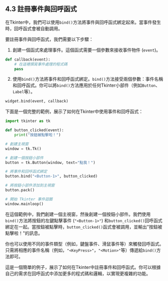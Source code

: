 ## 4.3 註冊事件與回呼函式

在Tkinter中，我們可以使用`bind()`方法將事件與回呼函式綁定起來。當事件發生時，回呼函式會被自動調用。

要註冊事件與回呼函式，我們需要以下步驟：

1. 創建一個函式來處理事件。這個函式需要一個參數來接收事件物件 (`event`)。

```python
def callback(event):
    # 在這裡撰寫事件處理的程式碼
    pass
```

2. 使用`bind()`方法將事件和回呼函式綁定。`bind()`方法接受兩個參數：事件名稱和回呼函式。你可以將`bind()`方法應用於任何Tkinter小部件（例如`Button`、`Label`等）。

```python
widget.bind(event, callback)
```

下面是一個完整的範例，展示了如何在Tkinter中使用事件和回呼函式：

```python
import tkinter as tk

def button_clicked(event):
    print("按鈕被點擊啦！")

# 創建主視窗
window = tk.Tk()

# 創建一個按鈕小部件
button = tk.Button(window, text="點我！")

# 將事件和回呼函式綁定
button.bind("<Button-1>", button_clicked)

# 將按鈕小部件添加到主視窗
button.pack()

# 開始 Tkinter 事件迴圈
window.mainloop()
```

在這個範例中，我們創建一個主視窗，然後創建一個按鈕小部件。我們使用`bind()`方法將按鈕的左鍵點擊事件 (`"<Button-1>"`) 和`button_clicked()`回呼函式綁定在一起。當按鈕被點擊時，`button_clicked()`函式會被調用，並輸出"按鈕被點擊啦！"的訊息。

你也可以使用不同的事件類型（例如，鍵盤事件、滑鼠事件等）來觸發回呼函式。只需將相應的事件名稱（例如，`"<KeyPress>"`，`"<Motion>"`等）傳遞給`bind()`方法即可。

這是一個簡單的例子，展示了如何在Tkinter中註冊事件和回呼函式。你可以根據自己的需求在回呼函式中添加更多的程式碼和邏輯，以實現更複雜的功能。